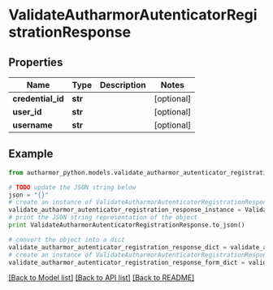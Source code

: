 # ValidateAutharmorAutenticatorRegistrationResponse


## Properties
Name | Type | Description | Notes
------------ | ------------- | ------------- | -------------
**credential_id** | **str** |  | [optional] 
**user_id** | **str** |  | [optional] 
**username** | **str** |  | [optional] 

## Example

```python
from autharmor_python.models.validate_autharmor_autenticator_registration_response import ValidateAutharmorAutenticatorRegistrationResponse

# TODO update the JSON string below
json = "{}"
# create an instance of ValidateAutharmorAutenticatorRegistrationResponse from a JSON string
validate_autharmor_autenticator_registration_response_instance = ValidateAutharmorAutenticatorRegistrationResponse.from_json(json)
# print the JSON string representation of the object
print ValidateAutharmorAutenticatorRegistrationResponse.to_json()

# convert the object into a dict
validate_autharmor_autenticator_registration_response_dict = validate_autharmor_autenticator_registration_response_instance.to_dict()
# create an instance of ValidateAutharmorAutenticatorRegistrationResponse from a dict
validate_autharmor_autenticator_registration_response_form_dict = validate_autharmor_autenticator_registration_response.from_dict(validate_autharmor_autenticator_registration_response_dict)
```
[[Back to Model list]](../README.md#documentation-for-models) [[Back to API list]](../README.md#documentation-for-api-endpoints) [[Back to README]](../README.md)


